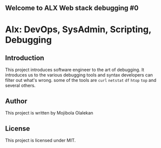 ## Welcome to ALX Web stack debugging #0
# Alx: DevOps, SysAdmin, Scripting, Debugging

## Introduction
This project introduces software engineer to the art of debugging. It introduces us to the various debugging tools and syntax developers can filter out what's wrong. some of the tools are ```curl```  ```netstat``` ```df``` ```htop``` ```top``` and several others.

## Author
This project is written by Mojibola Olalekan

## License
This project is licensed under MIT.

